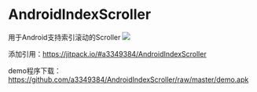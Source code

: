 # AndroidIndexScroller
用于Android支持索引滚动的Scroller
[![](https://jitpack.io/v/a3349384/AndroidIndexScroller.svg)](https://jitpack.io/#a3349384/AndroidIndexScroller)

添加引用：https://jitpack.io/#a3349384/AndroidIndexScroller

demo程序下载：https://github.com/a3349384/AndroidIndexScroller/raw/master/demo.apk

